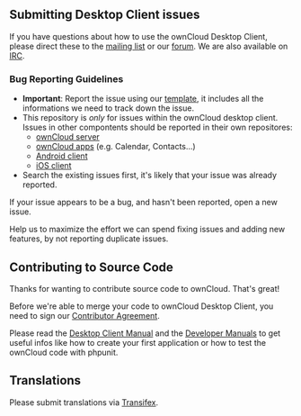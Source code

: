 ## Submitting Desktop Client issues

If you have questions about how to use the ownCloud Desktop Client, please
direct these to the [mailing list][mailinglist] or our [forum][forum].
We are also available on [IRC][irc].

### Bug Reporting Guidelines
* __Important__: Report the issue using our [template][template], it includes all the
  informations we need to track down the issue.  
* This repository is *only* for issues within the ownCloud desktop client. 
  Issues in other compontents should be reported in their own repositores: 
  - [ownCloud server](https://github.com/owncloud/core/issues)
  - [ownCloud apps](https://github.com/owncloud/apps/issues) (e.g. Calendar,
    Contacts...)
  - [Android client](https://github.com/owncloud/android/issues)
  - [iOS client](https://github.com/owncloud/ios-issues/issues)
* Search the existing issues first, it's likely that your issue was already
  reported.

If your issue appears to be a bug, and hasn't been reported, open a new issue.

Help us to maximize the effort we can spend fixing issues and adding new
features, by not reporting duplicate issues.

[template]: https://raw.github.com/owncloud/client/master/issue_template.md
[mailinglist]: https://mail.kde.org/mailman/listinfo/owncloud
[forum]: http://forum.owncloud.org/
[irc]: http://webchat.freenode.net/?channels=owncloud&uio=d4

## Contributing to Source Code

Thanks for wanting to contribute source code to ownCloud. That's great!

Before we're able to merge your code to ownCloud Desktop Client, you need to sign
our [Contributor Agreement][agreement].

Please read the [Desktop Client Manual][desktopman] and the [Developer
Manuals][devmanual] to get useful infos like how to create your first
application or how to test the ownCloud code with phpunit.

[agreement]: http://owncloud.org/about/contributor-agreement/
[devmanual]: http://owncloud.org/dev/
[desktopman]: http://doc.owncloud.org/desktop/1.7/

## Translations
Please submit translations via [Transifex][transifex].

[transifex]: https://www.transifex.com/projects/p/owncloud/
